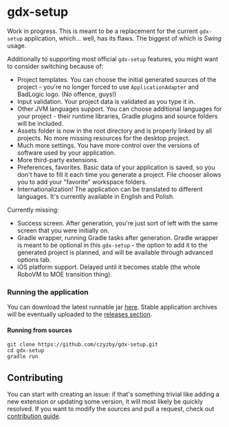 # gdx-setup

Work in progress. This is meant to be a replacement for the current `gdx-setup` application, which... well, has its flaws. The biggest of which is *Swing* usage.

Additionally to supporting most official `gdx-setup` features, you might want to consider switching because of:
- Project templates. You can choose the initial generated sources of the project - you're no longer forced to use `ApplicationAdapter` and BadLogic logo. (No offence, guys!)
- Input validation. Your project data is validated as you type it in.
- Other JVM languages support. You can choose additional languages for your project - their runtime libraries, Gradle plugins and source folders will be included.
- Assets folder is now in the root directory and is properly linked by all projects. No more missing resources for the desktop project.
- Much more settings. You have more control over the versions of software used by your application.
- More third-party extensions.
- Preferences, favorites. Basic data of your application is saved, so you don't have to fill it each time you generate a project. File chooser allows you to add your "favorite" workspace folders.
- Internationalization! The application can be translated to different languages. It's currently available in English and Polish.

Currently missing:
- Success screen. After generation, you're just sort of left with the same screen that you were initially on.
- Gradle wrapper, running Gradle tasks after generation. Gradle wrapper is meant to be optional in this `gdx-setup` - the option to add it to the generated project is planned, and will be available through advanced options tab.
- iOS platform support. Delayed until it becomes stable (the whole RoboVM to MOE transition thing).



### Running the application

You can download the latest runnable jar [here](https://dl.kotcrab.com/libgdx/gdx-setup-latest.jar). Stable application archives will be eventually uploaded to the [releases section](https://github.com/czyzby/gdx-setup/releases).

#### Running from sources

```
git clone https://github.com/czyzby/gdx-setup.git
cd gdx-setup
gradle run
```

## Contributing

You can start with creating an issue: if that's something trivial like adding a new extension or updating some version, it will most likely be quickly resolved. If you want to modify the sources and pull a request, check out [contribution guide](CONTRIBUTING.md).
